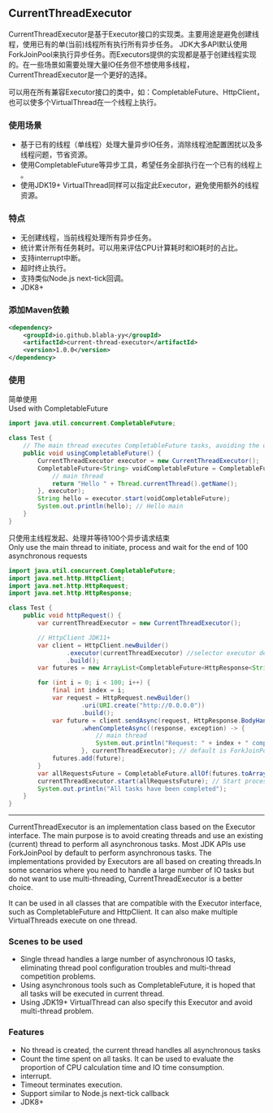## CurrentThreadExecutor

CurrentThreadExecutor是基于Executor接口的实现类。主要用途是避免创建线程，使用已有的单(当前)线程所有执行所有异步任务。
JDK大多API默认使用ForkJoinPool来执行异步任务。而Executors提供的实现都是基于创建线程实现的。在一些场景如需要处理大量IO任务但不想使用多线程，CurrentThreadExecutor是一个更好的选择。

可以用在所有兼容Executor接口的类中，如：CompletableFuture、HttpClient，也可以使多个VirtualThread在一个线程上执行。


### 使用场景
- 基于已有的线程（单线程）处理大量异步IO任务，消除线程池配置困扰以及多线程问题，节省资源。
- 使用CompletableFuture等异步工具，希望任务全部执行在一个已有的线程上 。
- 使用JDK19+ VirtualThread同样可以指定此Executor，避免使用额外的线程资源。

### 特点

- 无创建线程，当前线程处理所有异步任务。
- 统计累计所有任务耗时。可以用来评估CPU计算耗时和IO耗时的占比。
- 支持interrupt中断。
- 超时终止执行。
- 支持类似Node.js next-tick回调。
- JDK8+

### 添加Maven依赖
```xml
<dependency>
    <groupId>io.github.blabla-yy</groupId>
    <artifactId>current-thread-executor</artifactId>
    <version>1.0.0</version>
</dependency>
```

### 使用
简单使用  
Used with CompletableFuture
```java
import java.util.concurrent.CompletableFuture;

class Test {
    // The main thread executes CompletableFuture tasks, avoiding the use of ForkJoinPool
    public void usingCompletableFuture() {
        CurrentThreadExecutor executor = new CurrentThreadExecutor();
        CompletableFuture<String> voidCompletableFuture = CompletableFuture.supplyAsync(() -> {
            // main thread
            return "Hello " + Thread.currentThread().getName();
        }, executor);
        String hello = executor.start(voidCompletableFuture);
        System.out.println(hello); // Hello main
    }
}
```

只使用主线程发起、处理并等待100个异步请求结束  
Only use the main thread to initiate, process and wait for the end of 100 asynchronous requests
```java
import java.util.concurrent.CompletableFuture;
import java.net.http.HttpClient;
import java.net.http.HttpRequest;
import java.net.http.HttpResponse;

class Test {
    public void httpRequest() {
        var currentThreadExecutor = new CurrentThreadExecutor();

        // HttpClient JDK11+
        var client = HttpClient.newBuilder()
                .executor(currentThreadExecutor) //selector executor default is: Executors.newCachedThreadPool(new DefaultThreadFactory(id));
                .build();
        var futures = new ArrayList<CompletableFuture<HttpResponse<String>>>();

        for (int i = 0; i < 100; i++) {
            final int index = i;
            var request = HttpRequest.newBuilder()
                    .uri(URI.create("http://0.0.0.0"))
                    .build();
            var future = client.sendAsync(request, HttpResponse.BodyHandlers.ofString())
                    .whenCompleteAsync((response, exception) -> {
                        // main thread
                        System.out.println("Request: " + index + " completed on " + Thread.currentThread().getName());
                    }, currentThreadExecutor); // default is ForkJoinPool
            futures.add(future);
        }
        var allRequestsFuture = CompletableFuture.allOf(futures.toArray(new CompletableFuture[0]));
        currentThreadExecutor.start(allRequestsFuture); // Start processing all tasks until the Future is completed.
        System.out.println("All tasks have been completed");
    }
}
```

---

CurrentThreadExecutor is an implementation class based on the Executor interface. The main purpose is to avoid creating threads and use an existing (current) thread to perform all asynchronous tasks.
Most JDK APIs use ForkJoinPool by default to perform asynchronous tasks. The implementations provided by Executors are all based on creating threads.In some scenarios where you need to handle a large number of IO tasks but do not want to use multi-threading, CurrentThreadExecutor is a better choice.

It can be used in all classes that are compatible with the Executor interface, such as CompletableFuture and HttpClient. It can also make multiple VirtualThreads execute on one thread.


### Scenes to be used

- Single thread handles a large number of asynchronous IO tasks, eliminating thread pool configuration troubles and multi-thread competition problems.
- Using asynchronous tools such as CompletableFuture, it is hoped that all tasks will be executed in current thread.
- Using JDK19+ VirtualThread can also specify this Executor and avoid multi-thread problem.

### Features

- No thread is created, the current thread handles all asynchronous tasks
- Count the time spent on all tasks. It can be used to evaluate the proportion of CPU calculation time and IO time consumption.
- interrupt.
- Timeout terminates execution.
- Support similar to Node.js next-tick callback
- JDK8+
